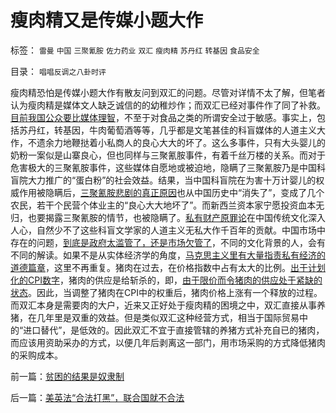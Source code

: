 # 瘦肉精又是传媒小题大作

标签： `雷曼` `中国` `三聚氰胺` `佐力药业` `双汇` `瘦肉精` `苏丹红` `转基因` `食品安全` 

目录： `唱唱反调之八卦时评`

瘦肉精恐怕是传媒小题大作有散友问到双汇的问题。尽管对详情不太了解，但笔者认为瘦肉精是媒体文人缺乏诚信的的幼稚炒作；而双汇已经对事件作了同了补救。[目前我国公众要比媒体理智](../../../2009/4/16/社会压力传递和媒体道德明星.md)，不至于对食品之类的所谓安全过于敏感。事实上，包括苏丹红，转基因，牛肉葡萄酒等等，几乎都是文笔甚佳的科盲媒体的人道主义大作，不遗余力地鞭挞着小私商人的良心大大的坏了。这么多事件，只有大头婴儿的奶粉一案似是山寨良心，但也同样与三聚氰胺事件，有着千丝万楼的关系。而对于危害极大的三聚氰胺事件，这些媒体自愿地或被迫地，隐瞒了三聚氰胺乃是中国科盲院大力推广的“蛋白粉”的社会效益。结果，当中国科盲院在为害十万计婴儿的权威作用被隐瞒后，[三聚氰胺悲剧的真正原因](../../../2008/9/18/三鹿事件：中国拥有高质量产品的五个步骤.md)也从中国历史中“消失了”，变成了几个农民，若干个民营个体业主的“良心大大地坏了”。而新西兰资本家宁愿投资血本无归，也要揭露三聚氰胺的情节，也被隐瞒了。[私有财产原罪论](../../../2007/9/30/中国人的道德枷锁和个人财富原罪观.md)在中国传统文化深入人心，自然少不了这些科盲文学家的人道主义无私大作千百年的贡献。中国市场中存在的问题，[到底是政府太滥管了，还是市场欠管了](../../../2009/6/30/行政监管越多越腐败，从三鹿事件到上海塌楼.md)，不同的文化背景的人，会有不同的解读。如果不是从实体经济学的角度，[马克思主义里有大量指责私有经济的道德篇章](../../../2011/3/19/马克思主义计划经济的科学的数字化.md)，这里不再重复。猪肉在过去，在价格指数中占有太大的比例。[出于计划化的CPI数字](../../../2010/2/2/经济学中的通胀定义不同.md)，猪肉的供应是给斩杀的，即，[由于限价而令猪肉的供应处于紧缺的状态](../../../2010/5/28/食品价格波动未必通货膨胀小心计划经济.md)。因此，当调整了猪肉在CPI中的权重后，猪肉价格上涨有一个释放的过程。而双汇本身是需要肉的大户，近来又正好处于瘦肉精的困境之中，双汇直接从事养猪，在几年里是双重的效益。但是类似双汇这种经营方式，相当于国际贸易中的“进口替代”，是低效的。因此双汇不宜于直接管辖的养猪方式补充自已的猪肉，而应该用资助采办的方式，以便几年后剥离这一部门，用市场采购的方式降低猪肉的采购成本。

前一篇：[贫困的结果是奴隶制](../../../2011/3/31/贫困的结果是奴隶制.md)

后一篇：[美英法“合法打黑”，联合国就不合法](../../../2011/4/1/美英法“合法打黑”，联合国就不合法.md)